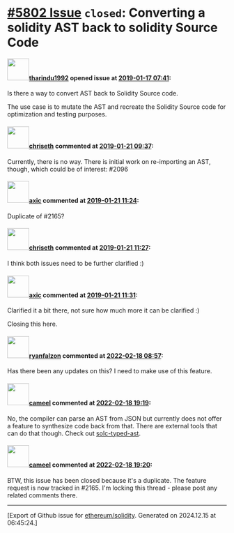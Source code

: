 # [\#5802 Issue](https://github.com/ethereum/solidity/issues/5802) `closed`: Converting a solidity AST back to solidity Source Code

#### <img src="https://avatars.githubusercontent.com/u/41312286?u=c13312de1d207d5a52b3591fc754a5e384de7438&v=4" width="50">[tharindu1992](https://github.com/tharindu1992) opened issue at [2019-01-17 07:41](https://github.com/ethereum/solidity/issues/5802):

Is there a way to convert AST back to Solidity Source code. 

The use case is to mutate the AST and recreate the Solidity Source code for optimization and testing purposes. 

#### <img src="https://avatars.githubusercontent.com/u/9073706?v=4" width="50">[chriseth](https://github.com/chriseth) commented at [2019-01-21 09:37](https://github.com/ethereum/solidity/issues/5802#issuecomment-456007503):

Currently, there is no way. There is initial work on re-importing an AST, though, which could be of interest: #2096

#### <img src="https://avatars.githubusercontent.com/u/20340?v=4" width="50">[axic](https://github.com/axic) commented at [2019-01-21 11:24](https://github.com/ethereum/solidity/issues/5802#issuecomment-456040927):

Duplicate of #2165?

#### <img src="https://avatars.githubusercontent.com/u/9073706?v=4" width="50">[chriseth](https://github.com/chriseth) commented at [2019-01-21 11:27](https://github.com/ethereum/solidity/issues/5802#issuecomment-456041814):

I think both issues need to be further clarified :)

#### <img src="https://avatars.githubusercontent.com/u/20340?v=4" width="50">[axic](https://github.com/axic) commented at [2019-01-21 11:31](https://github.com/ethereum/solidity/issues/5802#issuecomment-456042794):

Clarified it a bit there, not sure how much more it can be clarified :)

Closing this here.

#### <img src="https://avatars.githubusercontent.com/u/30478175?u=d95fafcb473ca8101b025c4bf954e1d6920cfb9d&v=4" width="50">[ryanfalzon](https://github.com/ryanfalzon) commented at [2022-02-18 08:57](https://github.com/ethereum/solidity/issues/5802#issuecomment-1044169566):

Has there been any updates on this? I need to make use of this feature.

#### <img src="https://avatars.githubusercontent.com/u/137030?v=4" width="50">[cameel](https://github.com/cameel) commented at [2022-02-18 19:19](https://github.com/ethereum/solidity/issues/5802#issuecomment-1045050057):

No, the compiler can parse an AST from JSON but currently does not offer a feature to synthesize code back from that. There are external tools that can do that though. Check out [solc-typed-ast](https://github.com/ConsenSys/solc-typed-ast).

#### <img src="https://avatars.githubusercontent.com/u/137030?v=4" width="50">[cameel](https://github.com/cameel) commented at [2022-02-18 19:20](https://github.com/ethereum/solidity/issues/5802#issuecomment-1045051858):

BTW, this issue has been closed because it's a duplicate. The feature request is now tracked in #2165. I'm locking this thread - please post any related comments there.


-------------------------------------------------------------------------------



[Export of Github issue for [ethereum/solidity](https://github.com/ethereum/solidity). Generated on 2024.12.15 at 06:45:24.]
